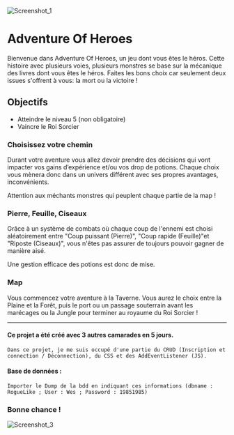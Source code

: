![Screenshot_1](https://user-images.githubusercontent.com/42122563/96113525-929c9600-0ee4-11eb-9138-ea1d37d9a6e4.png)
# Adventure Of Heroes

Bienvenue dans Adventure Of Heroes, un jeu dont vous êtes le héros. Cette histoire avec plusieurs voies, plusieurs monstres se base sur la mécanique des livres dont vous êtes le héros.
Faites les bons choix car seulement deux issues s'offrent à vous: la mort ou la victoire !

## Objectifs
- Atteindre le niveau 5 (non obligatoire)
- Vaincre le Roi Sorcier

### Choisissez votre chemin
Durant votre aventure vous allez devoir prendre des décisions qui vont impacter vos gains d’expérience et/ou vos drop de potions. Chaque choix vous mènera donc dans un univers différent avec ses propres avantages, inconvénients.

Attention aux méchants monstres qui peuplent chaque partie de la map ! 

### Pierre, Feuille, Ciseaux
Grâce à un système de combats où chaque coup de l'ennemi est choisi aléatoirement entre "Coup puissant (Pierre)", "Coup rapide (Feuille)"et "Riposte (Ciseaux)", vous n'êtes pas assurer de toujours pouvoir gagner de manière aisé.

Une gestion efficace des potions est donc de mise. 

### Map
Vous commencez votre aventure à la Taverne. Vous aurez le choix entre la Plaine et la Forêt, puis le port ou un passage souterrain avant les marécages ou la Jungle pour terminer au royaume du Roi Sorcier !

---
  #### Ce projet a été créé avec 3 autres camarades en 5 jours.
    Dans ce projet, je me suis occupé d'une partie du CRUD (Inscription et connection / Déconnection), du CSS et des AddEventListener (JS).

  #### Base de données :
    Importer le Dump de la bdd en indiquant ces informations (dbname : RogueLike ; User : Wes ; Password : 19851985)

### Bonne chance !
![Screenshot_3](https://user-images.githubusercontent.com/42122563/96113528-93352c80-0ee4-11eb-913a-5c701502d4c9.png)
